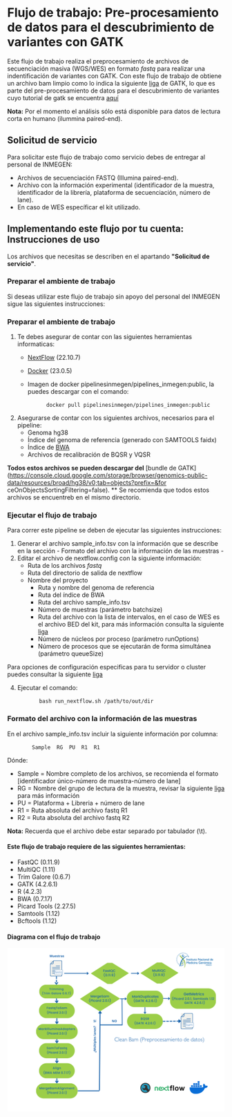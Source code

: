 # Flujo de trabajo: Pre-procesamiento de datos para el descubrimiento de variantes con GATK

Este flujo de trabajo realiza el preprocesamiento de archivos de secuenciación masiva (WGS/WES) en formato *fastq* para realizar una indentificación de variantes con GATK. 
Con este flujo de trabajo de obtiene un archivo bam limpio como lo indica la siguiente [liga](https://gatk.broadinstitute.org/hc/en-us/articles/360039568932--How-to-Map-and-clean-up-short-read-sequence-data-efficiently) de GATK, lo que es parte del pre-procesamiento de datos para el descubrimiento de variantes cuyo tutorial de gatk se encuentra [aquí](https://gatk.broadinstitute.org/hc/en-us/articles/360035535912-Data-pre-processing-for-variant-discovery) 

**Nota:** Por el momento el análisis sólo está disponible para datos de lectura corta en humano (ilummina paired-end).

## Solicitud de servicio

Para solicitar este flujo de trabajo como servicio debes de entregar al personal de INMEGEN: 

- Archivos de secuenciación FASTQ (Illumina paired-end).
- Archivo con la información experimental (identificador de la muestra, identificador de la librería, plataforma de secuenciación,  número de lane).
- En caso de WES específicar el kit utilizado.

## Implementando este flujo por tu cuenta: Instrucciones de uso 

Los archivos que necesitas se describen en el apartando **"Solicitud de servicio"**.

### Preparar el ambiente de trabajo

Si deseas utilizar este flujo de trabajo sin apoyo del personal del INMEGEN sigue las siguientes instrucciones:

### Preparar el ambiente de trabajo

1. Te debes asegurar de contar con las siguientes herramientas informaticas:
	- [NextFlow](https://www.nextflow.io/docs/latest/index.html) (22.10.7)
	- [Docker](https://docs.docker.com/) (23.0.5)
	- Imagen de docker pipelinesinmegen/pipelines_inmegen:public, la puedes descargar con el comando: 

                docker pull pipelinesinmegen/pipelines_inmegen:public

 
2. Asegurarse de contar con los siguientes archivos, necesarios para el pipeline:
	- Genoma hg38
	- Índice del genoma de referencia (generado con SAMTOOLS faidx)
	- Índice de [BWA](https://bio-bwa.sourceforge.net/bwa.shtml)
	- Archivos de recalibración de BQSR y VQSR

**Todos estos archivos se pueden descargar del** [bundle de GATK](https://console.cloud.google.com/storage/browser/genomics-public-data/resources/broad/hg38/v0;tab=objects?prefix=&for
ceOnObjectsSortingFiltering=false).
** Se recomienda que todos estos archivos se encuentreb en el mismo directorio.

### Ejecutar el flujo de trabajo

Para correr este pipeline se deben de ejecutar las siguientes instrucciones:

 1. Generar el archivo sample_info.tsv con la información que se describe en la sección - Formato del archivo con la información de las muestras -
 2. Editar el archivo de nextflow.config con la siguiente información:
	- Ruta de los archivos *fastq*
	- Ruta del directorio de salida de nextflow
	- Nombre del proyecto 
        - Ruta y nombre del genoma de referencia
        - Ruta del índice de BWA
        - Ruta del archivo sample_info.tsv
        - Número de muestras (parámetro batchsize)
        - Ruta del archivo con la lista de intervalos, en el caso de WES es el archivo BED del kit, para más información consulta la siguiente [liga](https://gatk.broadinstitute.org/hc/en-us/articles/360035531852-Intervals-and-interval-lists)
        - Número de núcleos por proceso (parámetro runOptions) 
        - Número de procesos que se ejecutarán de forma simultánea (parámetro queueSize)

Para opciones de configuración especificas para tu servidor o cluster puedes consultar la siguiente [liga](https://www.nextflow.io/docs/latest/config.html) 

  4. Ejecutar el comando: 

                bash run_nextflow.sh /path/to/out/dir

### Formato del archivo con la información de las muestras

En el archivo sample_info.tsv incluir la siguiente información por columna:
 
			Sample	RG	PU	R1	R1
Dónde: 
 - Sample = Nombre completo de los archivos, se recomienda el formato [identificador único-número de muestra-número de lane]
 - RG     = Nombre del grupo de lectura de la muestra, revisar la siguiente [liga](https://gatk.broadinstitute.org/hc/en-us/articles/360035890671-Read-groups) para más información
 - PU     = Plataforma + Libreria + número de lane
 - R1     = Ruta absoluta del archivo fastq R1
 - R2     = Ruta absoluta del archivo fastq R2
			
**Nota:** Recuerda que el archivo debe estar separado por tabulador (\t).

#### Este flujo de trabajo requiere de las siguientes herramientas:

 - FastQC (0.11.9)
 - MultiQC (1.11)
 - Trim Galore (0.6.7)
 - GATK (4.2.6.1)
 - R (4.2.3)
 - BWA (0.7.17)
 - Picard Tools (2.27.5)
 - Samtools (1.12)
 - Bcftools (1.12)

#### Diagrama con el flujo de trabajo 

![Flujo data_preprocessing](../flowcharts/flujo_DP.PNG)
